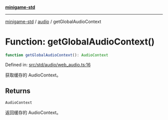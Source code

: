[**minigame-std**](../../../README.md)

***

[minigame-std](../../../README.md) / [audio](../README.md) / getGlobalAudioContext

# Function: getGlobalAudioContext()

```ts
function getGlobalAudioContext(): AudioContext
```

Defined in: [src/std/audio/web\_audio.ts:16](https://github.com/JiangJie/minigame-std/blob/fdb22241c47c2e98329a4c62befde728957e03ee/src/std/audio/web_audio.ts#L16)

获取缓存的 AudioContext。

## Returns

`AudioContext`

返回缓存的 AudioContext。
